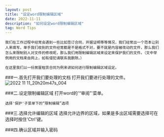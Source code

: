 ```yaml
---
layout: post
title: "设定word限制编辑区域"
date: 2022-11-11
description: "如何设定word限制编辑区域"
tag: Word Tips
---
```


    我们在工作过程中经常会遇到一些比如签订合同，开据证明等等情况，我们经常出一个范本让别人来填写，单手我们收到的文件经常都是不是格式不对，要不就是内容被改动的文件，那么我们怎么来限制别人对文件的修改呢，那么我们用限制编辑区域来设定来保护我们的文件。（文中举例用的文档来自网上，如有侵犯请联系我删除。）

    在这里我们以一份房屋租赁合同为例来讲如何进行限制编辑区域设定。
###一.首先打开我们要处理的文档
    打开我们要进行处理的文件。
    ![2022 11 11_20h20m47s_004](https://user-images.githubusercontent.com/70909689/201360535-045c1147-8b59-4724-b4ce-a241438b79dd.jpg)

###二.设定限制编辑区域
    打开word的'“审阅”'菜单。

    选择'保护'子菜单下的“限制编辑”选项
  
###三.选择允许编辑的区域
    选择允许边界的区域，如果是多出区域需要选择可在选择时按住'Ctrl'键。

###四.确认区域并输入密码
